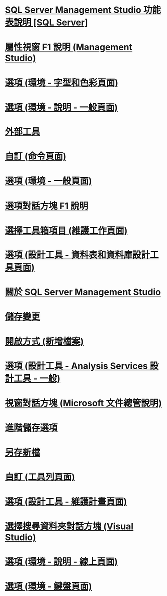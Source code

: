 # [SQL Server Management Studio 功能表說明 [SQL Server]](sql-server-management-studio-menu-help.md)
# [屬性視窗 F1 說明 (Management Studio)](properties-window-f1-help-management-studio.md)
# [選項 (環境 - 字型和色彩頁面)](options-environment-fonts-and-colors-page.md)
# [選項 (環境 - 說明 - 一般頁面)](options-environment-help-general-page.md)
# [外部工具](external-tools.md)
# [自訂 (命令頁面)](customize-commands-page.md)
# [選項 (環境 - 一般頁面)](options-environment-general-page.md)
# [選項對話方塊 F1 說明](options-dialog-boxes-f1-help.md)
# [選擇工具箱項目 (維護工作頁面)](choose-toolbox-items-maintenance-tasks-page.md)
# [選項 (設計工具 - 資料表和資料庫設計工具頁面)](options-designers-table-and-database-designers-page.md)
# [關於 SQL Server Management Studio](about-sql-server-management-studio.md)
# [儲存變更](save-changes.md)
# [開啟方式 (新增檔案)](open-with-new-file.md)
# [選項 (設計工具 - Analysis Services 設計工具 - 一般)](options-designers-analysis-services-designers-general.md)
# [視窗對話方塊 (Microsoft 文件總管說明)](windows-dialog-box-microsoft-document-explorer-help.md)
# [進階儲存選項](advanced-save-options.md)
# [另存新檔](save-as.md)
# [自訂 (工具列頁面)](customize-toolbars-page.md)
# [選項 (設計工具 - 維護計畫頁面)](options-designers-maintenance-plans-page.md)
# [選擇搜尋資料夾對話方塊 (Visual Studio)](choose-search-folders-dialog-box-visual-studio.md)
# [選項 (環境 - 說明 - 線上頁面)](options-environment-help-online-page.md)
# [選項 (環境 - 鍵盤頁面)](options-environment-keyboard-page.md)
